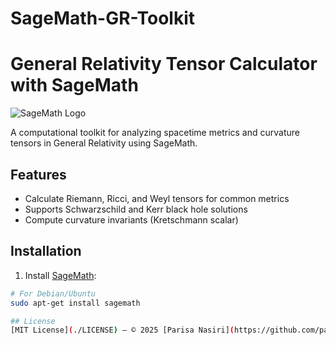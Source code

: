 # SageMath-GR-Toolkit
# General Relativity Tensor Calculator with SageMath

![SageMath Logo](https://www.sagemath.org/images/sagemath_icon.svg)

A computational toolkit for analyzing spacetime metrics and curvature tensors in General Relativity using SageMath.

## Features
- Calculate Riemann, Ricci, and Weyl tensors for common metrics
- Supports Schwarzschild and Kerr black hole solutions
- Compute curvature invariants (Kretschmann scalar)

## Installation
1. Install [SageMath](https://www.sagemath.org/download.html):
```bash
# For Debian/Ubuntu
sudo apt-get install sagemath

## License
[MIT License](./LICENSE) – © 2025 [Parisa Nasiri](https://github.com/parrisaa)

